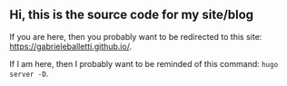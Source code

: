 ## Hi, this is the source code for my site/blog

If you are here, then you probably want to be redirected to this site: https://gabrieleballetti.github.io/.

If I am here, then I probably want to be reminded of this command: `hugo server -D`.
